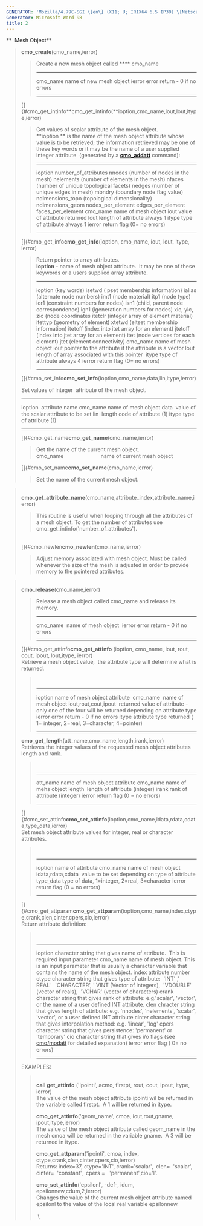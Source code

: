 ```yaml
---
GENERATOR: 'Mozilla/4.79C-SGI \[en\] (X11; U; IRIX64 6.5 IP30) \[Netscape\]'
Generator: Microsoft Word 98
title: 2
---
```


**  Mesh Object**

> **cmo\_create**(cmo\_name,ierror)
>
> > Create a new mesh object called **** cmo\_name
> >   ----------- -------------------------------
> >   cmo\_name   name of new mesh object
> >   ierror      error return - 0 if no errors
> >   ----------- -------------------------------
> >
> []{#cmo_get_intinfo**cmo\_get\_intinfo(**ioption,cmo\_name,iout,lout,itype,ierror)
>
> > Get values of scalar attribute of the mesh object.\
> > **ioption ** is the name of the mesh object attribute whose value is
> > to be retrieved; the information retrieved may be one of these key
> > words or it may be the name of a user supplied integer attribute 
> > (generated by a **[cmo\_addatt](commands/cmo/cmo_addatt.html)**
> > command):
> >   ----------- ------------------------------------------------
> >   ioption     number\_of\_attributes
> >               nnodes (number of nodes in the mesh)
> >               nelements (number of elements in the mesh)
> >               nfaces (number of unique topological facets)
> >               nedges (number of unique edges in mesh)
> >               mbndry (boundary node flag value)
> >               ndimensions\_topo (topological dimensionality)
> >               ndimensions\_geom
> >               nodes\_per\_element
> >               edges\_per\_element
> >               faces\_per\_element
> >   cmo\_name   name of mesh object
> >   iout        value of attribute returned
> >   lout        length of attribute always 1
> >   itype       type of attribute always 1
> >   ierror      return flag (0= no errors)
> >   ----------- ------------------------------------------------
> >
> []{#cmo_get_info**cmo\_get\_info**(ioption, cmo\_name, iout, lout,
> itype, ierror)
>
> > Return pointer to array attributes.\
> > **ioption** - name of mesh object attribute.  It may be one of these
> > keywords or a users supplied array attribute.
> >   --------------------- -------------------------------------------------------
> >   ioption (key words)   isetwd ( pset membership information)
> >                         ialias (alternate node numbers)
> >                         imt1 (node material)
> >                         itp1 (node type)
> >                         icr1 (constraint numbers for nodes)
> >                         isn1 (child, parent node correspondence)
> >                         ign1 (igeneration numbers for nodes)
> >                         xic, yic, zic (node coordinates
> >                         itetclr (integer array of element material)
> >                         itettyp (geometry of element)
> >                         xtetwd (eltset membership information)
> >                         itetoff (index into itet array for an element)
> >                         jtetoff (index into jtet array for an element)
> >                         itet (node vertices for each element)
> >                         jtet (element connectivity)
> >   cmo\_name             name of mesh object
> >   iout                  pointer to the attribute if the attribute is a vector
> >   lout                  length of array associated with this pointer 
> >   itype                 type of attribute always 4
> >   ierror                return flag (0= no errors)
> >   --------------------- -------------------------------------------------------
> >
> []{#cmo_set_info**cmo\_set\_info**(ioption,cmo\_name,data,lin,itype,ierror)
>
> Set values of integer  attribute of the mesh object.
>
>   ----------- -----------------------------------------
>   ioption     attribute name
>   cmo\_name   name of mesh object
>   data        value of the scalar attribute to be set
>   lin         length code of attribute (1)
>   itype       type of attribute (1)
>   ----------- -----------------------------------------
>
> []{#cmo_get_name**cmo\_get\_name**(cmo\_name,ierror)
>
> > Get the name of the current mesh object.\
> > cmo\_name                         name of current mesh object
>
> []{#cmo_set_name**cmo\_set\_name**(cmo\_name,ierror)
>
> > Set the name of the current mesh object.

>  \
> **cmo\_get\_attribute\_name**(cmo\_name,attribute\_index,attribute\_name,ierror)
>
> > This routine is useful when looping through all the attributes of a
> > mesh object. To get the number of attributes use
> > cmo\_get\_intinfo('number\_of\_attributes').
>
> \
> []{#cmo_newlen**cmo\_newlen**(cmo\_name,ierror)
>
> > Adjust memory associated with mesh object. Must be called whenever
> > the size of the mesh is adjusted in order to provide memory to the
> > pointered attributes.

>  \
> **cmo\_release**(cmo\_name,ierror)
>
> > Release a mesh object called cmo\_name and release its memory.
> >   ------------ -------------------------------
> >   cmo\_name    name of mesh object 
> >   ierror       error return - 0 if no errors
> >   ------------ -------------------------------
> >
> []{#cmo_get_attinfo**cmo\_get\_attinfo** (ioption, cmo\_name, iout,
> rout, cout, ipout, lout,itype, ierror)\
> Retrieve a mesh object value,  the attribute type will determine what
> is returned.
>
> >  
> >   ----------------------- -------------------------------------------------------------------------------------------------
> >   ioption                 name of mesh object attribute 
> >   cmo\_name               name of mesh object
> >   iout,rout,cout,ipout    returned value of attribute - only one of the four will be returned depending on attribute type
> >   ierror                  error return - 0 if no errors
> >   itype                   attribute type returned ( 1= integer, 2=real, 3=character, 4=pointer)
> >   ----------------------- -------------------------------------------------------------------------------------------------
> >
> **cmo\_get\_length**(att\_name,cmo\_name,length,irank,ierror)\
> Retrieves the integer values of the requested mesh object attributes
> length and rank.
>
> >  
> >   ----------- -------------------------------
> >   att\_name   name of mesh object attribute
> >   cmo\_name   name of mehs object
> >   length      length of attribute (integer)
> >   irank       rank of attribute (integer)
> >   ierror      return flag (0 = no errors)
> >   ----------- -------------------------------
> >
> []{#cmo_set_attinfo**cmo\_set\_attinfo**(ioption,cmo\_name,idata,rdata,cdata,type\_data,ierror)\
> Set mesh object attribute values for integer, real or character
> attributes.
>
> >  
> >   -------------------- ------------------------------------------------
> >   ioption              name of attribute
> >   cmo\_name            name of mesh object 
> >   idata,rdata,cdata    value to be set depending on type of attribute
> >   type\_data           type of data, 1=integer, 2=real, 3=character
> >   ierror               return flag (0 = no errors)
> >   -------------------- ------------------------------------------------
> >
> []{#cmo_get_attparam**cmo\_get\_attparam**(ioption,cmo\_name,index,ctype,crank,clen,cinter,cpers,cio,ierror)\
> Return attribute definition:
>
> >  
> >   ----------- --------------------------------------------------------------------------------------------------------------------------------------------------------------------------
> >   ioption     character string that gives name of attribute.  This is required input parameter
> >   cmo\_name   name of mesh object. This is an input parameter that is usually a character variable that contains the name of the mesh object.
> >   index       attribute number 
> >   ctype       character string that gives type of attribute:  'INT' ,' REAL'   'CHARACTER', ' VINT (Vector of integers),  'VDOUBLE' (vector of reals),  'VCHAR' (vector of characters)
> >   crank       character string that gives rank of attribute: e.g.'scalar', 'vector', or the name of a user defined INT attribute.
> >   clen        chracter string that gives length of attribute: e.g. 'nnodes', 'nelements', 'scalar', 'vector', or a user defined INT attribute
> >   cinter      character string that gives interpolation method: e.g. 'linear', 'log'
> >   cpers       character string that gives persistence: 'permanent' or 'temporary'
> >   cio         character string that gives i/o flags (see [cmo/modatt](commands/cmo/cmo_modatt.html) for detailed expanation)
> >   ierror      error flag ( 0= no errors)
> >   ----------- --------------------------------------------------------------------------------------------------------------------------------------------------------------------------
> >
> EXAMPLES:
>
> >  \
> > **call get\_attinfo** ('ipointi', acmo, firstpt, rout, cout, ipout,
> > itype, ierror)\
> > The value of the mesh object attribute ipointi wil be returned in
> > the variable called firstpt.  A 1 will be returned in itype.
> >
> > **cmo\_get\_attinfo**('geom\_name', cmoa, iout,rout,gname,
> > ipout,itype,ierror)\
> > The value of the mesh object attribute called geom\_name in the mesh
> > cmoa will be returned in the variable gname.  A 3 will be returned
> > in itype.
> >
> > **cmo\_get\_attparam**('ipointi', cmoa, index,
> > ctype,crank,clen,cinter,cpers,cio,ierror)\
> > Returns: index=37, ctype='INT', crank='scalar',  clen=  'scalar',
> > cinter=  'constant',  cpers =   'permanent',cio='l'.
> >
> > **cmo\_set\_attinfo**('epsilonl', -def-, idum,
> > epsilonnew,cdum,2,ierror)\
> > Changes the value of the current mesh object attribute named
> > epsilonl to the value of the local real variable epsilonnew.\
> >  \
> >  \
> >
